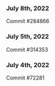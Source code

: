 ### July 8th, 2022

Commit #284866

### July 5th, 2022

Commit #314353


### July 4th, 2022

Commit #72281
